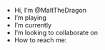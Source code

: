 - Hi, I’m @MaltTheDragon
- I’m playing 
- I’m currently 
- I’m looking to collaborate on
- How to reach me: 


<!---
MaltTheDragon/MaltTheDragon is a ✨ special ✨ repository because its `README.md` (this file) appears on your GitHub profile.
You can click the Preview link to take a look at your changes.
--->
